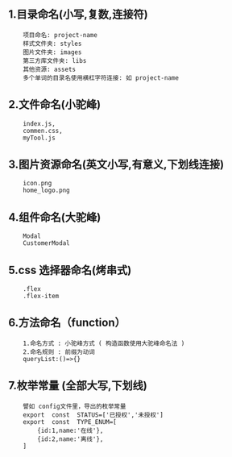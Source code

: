 ## 1.目录命名(小写,复数,连接符)

        项目命名: project-name
        样式文件夹: styles
        图片文件夹: images
        第三方库文件夹: libs
        其他资源: assets
        多个单词的目录名使用横杠字符连接: 如 project-name

## 2.文件命名(小驼峰)

        index.js,
        commen.css,
        myTool.js

## 3.图片资源命名(英文小写,有意义,下划线连接)

        icon.png
        home_logo.png

## 4.组件命名(大驼峰)

        Modal
        CustomerModal

## 5.css 选择器命名(烤串式)

        .flex
        .flex-item

## 6.方法命名（function）

        1.命名方式 : 小驼峰方式 ( 构造函数使用大驼峰命名法 )
        2.命名规则 : 前缀为动词
        queryList:()=>{}

## 7.枚举常量 (全部大写,下划线)

        譬如 config文件里，导出的枚举常量
        export  const  STATUS=['已授权','未授权']
        export  const  TYPE_ENUM=[
            {id:1,name:'在线'},
            {id:2,name:'离线'},
        ]
